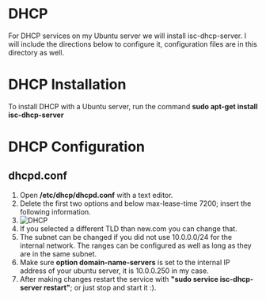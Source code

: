 # DHCP
For DHCP services on my Ubuntu server we will install isc-dhcp-server. I will include the directions below to configure it, configuration files are in this directory as well.

# DHCP Installation
To install DHCP with a Ubuntu server, run the command **sudo apt-get install isc-dhcp-server** 

# DHCP Configuration
## dhcpd.conf
1. Open **/etc/dhcp/dhcpd.conf** with a text editor.
2. Delete the first two options and below max-lease-time 7200; insert the following information.
3. ![DHCP](https://user-images.githubusercontent.com/73307402/97217758-81863b80-17a6-11eb-9af8-9c6678a4c8c3.PNG)
4. If you selected a different TLD than new.com you can change that. 
5. The subnet can be changed if you did not use 10.0.0.0/24 for the internal network. The ranges can be configured as well as long as they are in the same subnet.
6. Make sure **option domain-name-servers** is set to the internal IP address of your ubuntu server, it is 10.0.0.250 in my case.
7. After making changes restart the service with **"sudo service isc-dhcp-server restart"**; or just stop and start it :). 
